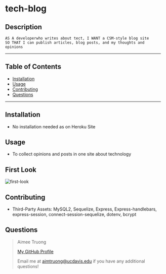 # tech-blog


## Description
    AS A developerwho writes about tect, I WANT a CSM-style blog site
    SO THAT I can publish articles, blog posts, and my thoughts and opinions

---

## Table of Contents
- [Installation](#installation)
- [Usage](#usage)
- [Contributing](#contributing)
- [Questions](#questions)

---

## Installation
- No installation needed as on Heroku Site


## Usage
- To collect opinions and posts in one site about technology


## First Look
![first-look](https://user-images.githubusercontent.com/95596045/160992199-54722e6d-d484-429c-8ef0-b1f5af1a72cf.JPG)


## Contributing
- Third-Party Assets: MySQL2, Sequelize, Express, Express-handlebars, express-session, connect-session-sequelize, dotenv, bcrypt


## Questions
>Aimee Truong
>
>[My GitHub Profile](https://github.com/aimtruong)
>
>Email me at aimtruong@ucdavis.edu if you have any additional questions!

    
